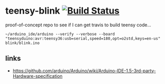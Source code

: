 # teensy-blink [![Build Status](https://travis-ci.org/newdigate/teensy-blink.svg?branch=master)](https://travis-ci.org/newdigate/teensy-blink)
proof-of-concept repo to see if I can get travis to build teensy code...

```
~/arduino_ide/arduino --verify --verbose --board "teensyduino:avr:teensy36:usb=serial,speed=180,opt=o2std,keys=en-us" blink/blink.ino 
```

## links 
* https://github.com/arduino/Arduino/wiki/Arduino-IDE-1.5-3rd-party-Hardware-specification
